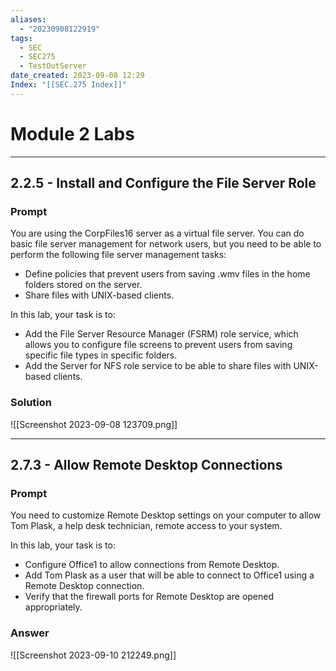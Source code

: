 ```yaml
---
aliases:
  - "20230908122919"
tags:
  - SEC
  - SEC275
  - TestOutServer
date_created: 2023-09-08 12:29
Index: "[[SEC.275 Index]]"
---
```

# Module 2 Labs
---
## 2.2.5 - Install and Configure the File Server Role
### Prompt
You are using the CorpFiles16 server as a virtual file server. You can do basic file server management for network users, but you need to be able to perform the following file server management tasks:
- Define policies that prevent users from saving .wmv files in the home folders stored on the server.
- Share files with UNIX-based clients.

In this lab, your task is to:
- Add the File Server Resource Manager (FSRM) role service, which allows you to configure file screens to prevent users from saving specific file types in specific folders.
- Add the Server for NFS role service to be able to share files with UNIX-based clients.

### Solution
![[Screenshot 2023-09-08 123709.png]]

---
## 2.7.3 - Allow Remote Desktop Connections
### Prompt
You need to customize Remote Desktop settings on your computer to allow Tom Plask, a help desk technician, remote access to your system.

In this lab, your task is to:
- Configure Office1 to allow connections from Remote Desktop.
- Add Tom Plask as a user that will be able to connect to Office1 using a Remote Desktop connection.
- Verify that the firewall ports for Remote Desktop are opened appropriately.

### Answer
![[Screenshot 2023-09-10 212249.png]]

